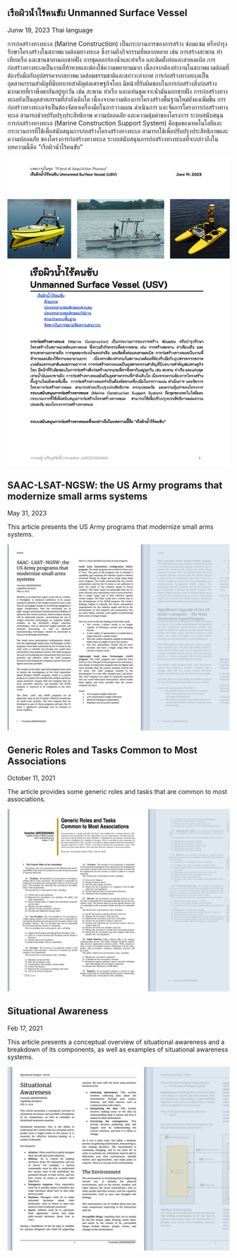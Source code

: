 ## เรือผิวน้ำไร้คนขับ Unmanned Surface Vessel

Junw 19, 2023  Thai language 

การก่อสร้างทางทะเล (Marine Construction) ​เป็นกระบวนการของการสร้าง ซ่อมแซม หรือบำรุงรักษาโครงสร้างในสภาพแวดล้อมทางทะเล ซึ่งรวมถึงกิจกรรมที่หลากหลาย เช่น การสร้างสะพาน ท่าเทียบเรือ และชานชาลานอกชายฝั่ง การขุดลอกร่องน้ำและท่าเรือ และติดตั้งท่อและสายเคเบิล การก่อสร้างทางทะเลเป็นงานที่ท้าทายและต้องใช้ความพยายามมาก เนื่องจากต้องทำงานในสภาพแวดล้อมที่ต้องรับมือกับอุปสรรคจากสภาพแวดล้อมธรรมชาติและสภาวะอากาศ  การก่อสร้างทางทะเลเป็นอุตสาหกรรมสำคัญที่มีบทบาทสำคัญต่อเศรษฐกิจโลก มีหน้าที่รับผิดชอบในการก่อสร้างสิ่งก่อสร้างมากมายที่เราพึ่งพากันอยู่ทุกวัน เช่น สะพาน ท่าเรือ และแท่นขุดเจาะน้ำมันนอกชายฝั่ง การก่อสร้างทางทะเลยังเป็นอุตสาหกรรมที่กำลังเติบโต เนื่องจากความต้องการโครงสร้างพื้นฐานใหม่ยังคงเพิ่มขึ้น  การก่อสร้างทางทะเลจำเป็นต้องจัดหาเครื่องมือในการวางแผน ดำเนินการ และจัดการโครงการก่อสร้างทางทะเล สามารถช่วยปรับปรุงประสิทธิภาพ ความปลอดภัย และความคุ้มค่าของโครงการ  ระบบสนับสนุนการก่อสร้างทางทะเล (Marine Construction Support System) คือชุดของเทคโนโลยีและกระบวนการที่ใช้เพื่อสนับสนุนการก่อสร้างโครงสร้างทางทะเล สามารถใช้เพื่อปรับปรุงประสิทธิภาพและความปลอดภัย ของโครงการก่อสร้างทางทะเล
ระบบสนับสนุนการก่อสร้างทางทะเลที่จะกล่าวถึงในบทความนี้คือ "เรือผิวน้ำไร้คนขับ" 

![เรือผิวน้ำไร้คนขับ Unmanned Surface Vessel.pdf](UnmannedSurfaceVessel.png)


## SAAC-LSAT-NGSW: the US Army programs that modernize small arms systems

May 31, 2023

This article presents the US Army programs that modernize small arms systems.


![SAAC-LSAT-NGSW.pdf](SAAC-LSAT-NGSW.png)


## Generic Roles and Tasks Common to Most Associations
October 11, 2021

The article provides some generic roles and tasks that are common to most associations.

![eneric_Roles_and_Tasks_Common_to_Most_Associations.pdf](Generic_Roles_and_Tasks_Common_to_Most_Associations.png)


## Situational Awareness
Feb 17, 2021

This article presents a conceptual overview of situational awareness and a breakdown of its components, as well as examples of situational awareness systems. 

![Situational_Awareness.pdf](Situational_Awareness.png)

